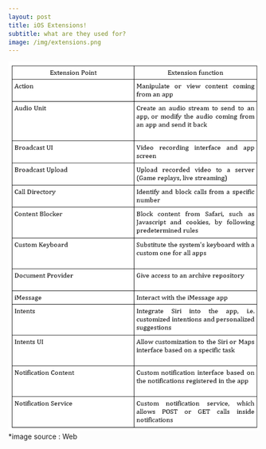 ```yaml
---
layout: post
title: iOS Extensions!
subtitle: what are they used for?
image: /img/extensions.png
---
```

![image](../img/extensions.png)
*image source : Web




 



 












